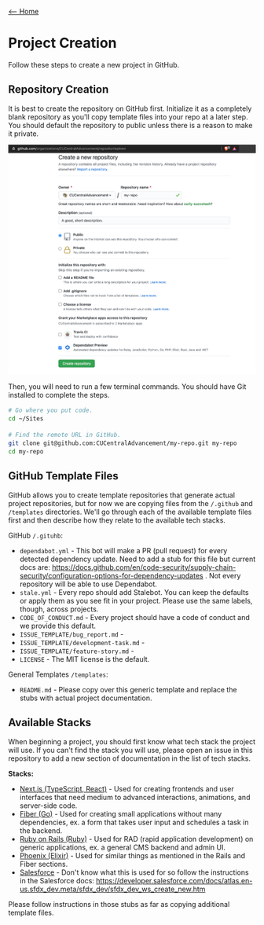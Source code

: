 [<-- Home](/readme.md)
# Project Creation

Follow these steps to create a new project in GitHub.

## Repository Creation

It is best to create the repository on GitHub first. Initialize it as a completely blank 
repository as you'll copy template files into your repo at a later step. You should 
default the repository to public unless there is a reason to make it private.

![screenshot](../../assets/project-creation.png)

Then, you will need to run a few terminal commands. You should have Git installed to 
complete the steps.

```bash
# Go where you put code.
cd ~/Sites

# Find the remote URL in GitHub.
git clone git@github.com:CUCentralAdvancement/my-repo.git my-repo
cd my-repo
```

## GitHub Template Files

GitHub allows you to create template repositories that generate actual project repositories,
but for now we are copying files from the `/.github` and `/templates` directories. We'll go
through each of the available template files first and then describe how they relate to the
available tech stacks.

GitHub `/.gituhb`:
- `dependabot.yml` - This bot will make a PR (pull request) for every detected dependency
  update. Need to add a stub for this file but current docs are:
  https://docs.github.com/en/code-security/supply-chain-security/configuration-options-for-dependency-updates
  . Not every repository will be able to use Dependabot.
- `stale.yml` - Every repo should add Stalebot. You can keep the defaults or apply them as you
  see fit in your project. Please use the same labels, though, across projects.
- `CODE_OF_CONDUCT.md` - Every project should have a code of conduct and we provide this default.
- `ISSUE_TEMPLATE/bug_report.md` - 
- `ISSUE_TEMPLATE/development-task.md` - 
- `ISSUE_TEMPLATE/feature-story.md` -
- `LICENSE` - The MIT license is the default.
  
General Templates `/templates`:
- `README.md` - Please copy over this generic template and replace the stubs with actual 
project documentation.

## Available Stacks

When beginning a project, you should first know what tech stack the project will use. If you 
can't find the stack you will use, please open an issue in this repository to add a new section
of documentation in the list of tech stacks.

**Stacks:**
- [Next.js (TypeScript, React)](../frontend/nextjs.md) - Used for creating 
  frontends and user interfaces that need medium to advanced interactions, animations, and 
  server-side code.
- [Fiber (Go)](../backend/go.md) - Used for creating small applications without many
  dependencies, ex. a form that takes user input and schedules a task in the backend.
- [Ruby on Rails (Ruby)](../backend/rails.md) - Used for RAD (rapid application development)
  on generic applications, ex. a general CMS backend and admin UI.
- [Phoenix (Elixir)](../backend/rails.md) - Used for similar things as mentioned in the Rails
  and Fiber sections.
- [Salesforce](#need-stub) - Don't know what this is used for so follow the instructions in 
  the Salesforce docs: 
  https://developer.salesforce.com/docs/atlas.en-us.sfdx_dev.meta/sfdx_dev/sfdx_dev_ws_create_new.htm

Please follow instructions in those stubs as far as copying additional template files.
